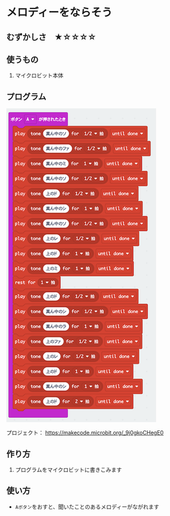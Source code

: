 # メロディーをならそう

## むずかしさ　★☆☆☆☆

## 使うもの
1. マイクロビット本体

## プログラム

![](./melody.png)


プロジェクト： https://makecode.microbit.org/_9j0gkoCHegE0

## 作り方

1. プログラムをマイクロビットに書きこみます

## 使い方

* `Aボタン`をおすと、聞いたことのあるメロディーがながれます

